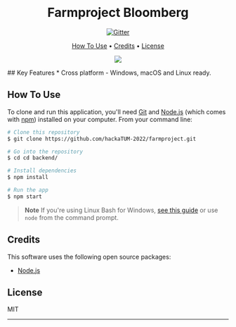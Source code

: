 
<h1 align="center">
  <br>
  <a href="https://w7.pngwing.com/pngs/657/861/png-transparent-bloomberg-terminal-business-bloomberg-government-organization-business-text-people-logo.png" alt="Farmproject" width="200"></a>
  <br>
  Farmproject Bloomberg
  <br>
</h1>

<p align="center">
  <a href="https://badge.fury.io/js/electron-markdownify">
    <img src="https://badge.fury.io/js/electron-markdownify.svg"
         alt="Gitter">
  </a>
</p>

<p align="center">
  <a href="#how-to-use">How To Use</a> •
  <a href="#credits">Credits</a> •
  <a href="#license">License</a>
</p>

<p align="center">
<img src="https://media1.giphy.com/media/26tn33aiTi1jkl6H6/giphy.gif">
</p>
## Key Features
* Cross platform
  - Windows, macOS and Linux ready.

## How To Use

To clone and run this application, you'll need [Git](https://git-scm.com) and [Node.js](https://nodejs.org/en/download/) (which comes with [npm](http://npmjs.com)) installed on your computer. From your command line:

```bash
# Clone this repository
$ git clone https://github.com/hackaTUM-2022/farmproject.git

# Go into the repository
$ cd cd backend/

# Install dependencies
$ npm install

# Run the app
$ npm start
```

> **Note**
> If you're using Linux Bash for Windows, [see this guide](https://www.howtogeek.com/261575/how-to-run-graphical-linux-desktop-applications-from-windows-10s-bash-shell/) or use `node` from the command prompt.


## Credits

This software uses the following open source packages:

- [Node.js](https://nodejs.org/)

## License

MIT

---



